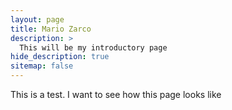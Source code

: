 ```yaml
---
layout: page
title: Mario Zarco
description: >
  This will be my introductory page
hide_description: true
sitemap: false
---
```


This is a test. I want to see how this page looks like